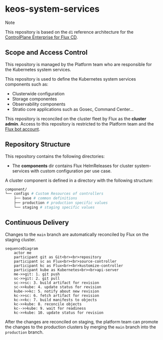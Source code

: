 # keos-system-services

> [!NOTE]
> This repository is based on the `d1` reference architecture for the
> [ControlPlane Enterprise for Flux CD](https://github.com/controlplaneio-fluxcd/distribution/blob/main/guides/ControlPlane_Flux_D1_Reference_Architecture_Guide.pdf).

## Scope and Access Control

This repository is managed by the Platform team who are responsible for the Kubernetes system services.

This repository is used to define the Kubernetes system services components such as:

- Clusterwide configuration
- Storage componentes
- Observability components
- Stratio core applications such as Gosec, Command Center...

This repository is reconciled on the cluster fleet by Flux as the **cluster admin**. Access to this repository is restricted to the Platform team and the [Flux bot account](https://github.com/forselli-stratio/keos-fleet-test?tab=readme-ov-file#github-account-for-flux).

## Repository Structure

This repository contains the following directories:

- The **components** dir contains Flux HelmReleases for cluster system-services with custom configuration per use case.

A cluster component is defined in a directory with the following structure:

```sh
component/
└── configs # Custom Resources of controllers
    ├── base # common definitions
    ├── production # production specific values
    └── staging # staging specific values
```

## Continuous Delivery

Changes to the `main` branch are automatically reconciled by Flux on the staging cluster.

```mermaid
sequenceDiagram
    actor me
    participant git as Git<br><br>repository
    participant sc as Flux<br><br>source-controller
    participant kc as Flux<br><br>kustomize-controller
    participant kube as Kubernetes<br><br>api-server
    me->>git: 1. git push
    sc->>git: 2. git pull
    sc->>sc: 3. build artifact for revision
    sc->>kube: 4. update status for revision
    kube->>kc: 5. notify about new revision
    kc->>sc: 6. fetch artifact for revision
    kc->>kc: 7. build manifests to objects
    kc->>kube: 8. reconcile objects
    kc-->>kube: 9. wait for readiness
    kc->>kube: 10. update status for revision
```

After the changes are reconciled on staging, the platform team can promote the changes to the production clusters by merging the `main` branch into the `production` branch.
